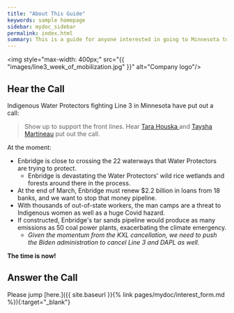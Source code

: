 ```yaml
---
title: "About This Guide"
keywords: sample homepage
sidebar: mydoc_sidebar
permalink: index.html
summary: This is a guide for anyone interested in going to Minnesota to stop line 3.
---
```


<img style="max-width: 400px;" src="{{ "images/line3_week_of_mobilization.jpg" }}" alt="Company logo"/>

## Hear the Call
Indigenous Water Protectors fighting Line 3 in Minnesota have put out a call:

> Show up to support the front lines. 
Hear <a target="_blank" href="https://youtu.be/Pmy7nYXkEUU?t=1211">Tara Houska </a> and <a target="_blank" href="https://youtu.be/Pmy7nYXkEUU?t=1030" blank="_target">Taysha Martineau</a> put out the call.

At the moment:
- Enbridge is close to crossing the 22 waterways that Water Protectors are trying to protect. 
  * Enbridge is devastating the Water Protectors' wild rice wetlands and forests around there in the process.
- At the end of March, Enbridge must renew $2.2 billion in loans from 18 banks, and we want to stop that money pipeline.
- With thousands of out-of-state workers, the man camps are a threat to Indigenous women as well as a huge Covid hazard. 
- If constructed, Enbridge's tar sands pipeline would produce as many emissions as 50 coal power plants, exacerbating the climate emergency. 
  - *Given the momentum from the KXL cancellation, we need to push the Biden administration to cancel Line 3 and DAPL as well.*
    
**The time is now!**
  
## Answer the Call

Please jump [here.]({{ site.baseurl }}{% link pages/mydoc/interest_form.md %}){:target="_blank"}

